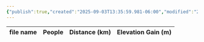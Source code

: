 ```yaml
---
{"publish":true,"created":"2025-09-03T13:35:59.981-06:00","modified":"2025-09-03T14:49:56.861-06:00","published":"2025-09-03T14:49:56.861-06:00","tags":["route"],"cssclasses":"","elevation":null,"region":"Jasper","location":null,"DWYT":"Shoulder season","Kane":null,"completed":false}
---
```



| file name | People | Distance (km) | Elevation Gain (m) |
| --------- | ------ | ------------- | ------------------ |